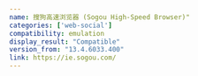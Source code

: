 ```yaml
---
name: 搜狗高速浏览器 (Sogou High-Speed Browser)"
categories: ['web-social']
compatibility: emulation
display_result: "Compatible"
version_from: "13.4.6033.400"
link: https://ie.sogou.com/
---
```


